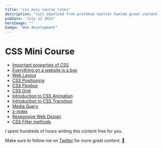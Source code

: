 ```yaml
---
title: "css mini course links"
description: "Just download from prathkum twitter hanlde great content of css."
pubDate: "July 13 2023"
heroImage: ""
badge: "Web development"
---
```


# CSS Mini Course

- [Important properties of CSS](https://twitter.com/Prathkum/status/1401137125496602625)
- [Everything on a website is a box](https://twitter.com/Prathkum/status/1393153623748747264)
- [Web Layout](https://twitter.com/Prathkum/status/1396444560402919427)
- [CSS Positioning](https://twitter.com/Prathkum/status/1378618850888024067)
- [CSS Flexbox](https://twitter.com/Prathkum/status/1379881168980566030)
- [CSS Grid](https://twitter.com/Prathkum/status/1518162718213160960)
- [Introduction to CSS Animation](https://twitter.com/Prathkum/status/1397170612183912450)
- [Introduction to CSS Transition](https://twitter.com/Prathkum/status/1398027987929419785)
- [Media Query](https://twitter.com/Prathkum/status/1363063942994685952)
- [z-index](https://twitter.com/Prathkum/status/1414899812177088519)
- [Responsive Web Design](https://twitter.com/Prathkum/status/1527005889961549828)
- [CSS Filter methods](https://twitter.com/Prathkum/status/1364142557052219394)

I spent hundreds of hours writing this content free for you.

Make sure to follow me on [Twitter](https://twitter.com/prathkum) for more great content. 🚀
